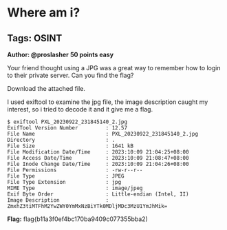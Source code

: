 # Where am i?
## Tags: OSINT
**Author: @proslasher**
**50 points easy**

Your friend thought using a JPG was a great way to remember how to login to their private server. Can you find the flag?

Download the attached file.

I used exiftool to examine the jpg file, the image description caught my interest, so i tried to decode it and it give me a flag.
```console
$ exiftool PXL_20230922_231845140_2.jpg 
ExifTool Version Number         : 12.57
File Name                       : PXL_20230922_231845140_2.jpg
Directory                       : .
File Size                       : 1641 kB
File Modification Date/Time     : 2023:10:09 21:04:25+08:00
File Access Date/Time           : 2023:10:09 21:08:47+08:00
File Inode Change Date/Time     : 2023:10:09 21:04:26+08:00
File Permissions                : -rw-r--r--
File Type                       : JPEG
File Type Extension             : jpg
MIME Type                       : image/jpeg
Exif Byte Order                 : Little-endian (Intel, II)
Image Description               : ZmxhZ3tiMTFhM2YwZWY0YmMxNzBiYTk0MDljMDc3MzU1YmJhMik=
```
**Flag:** flag{b11a3f0ef4bc170ba9409c077355bba2)
